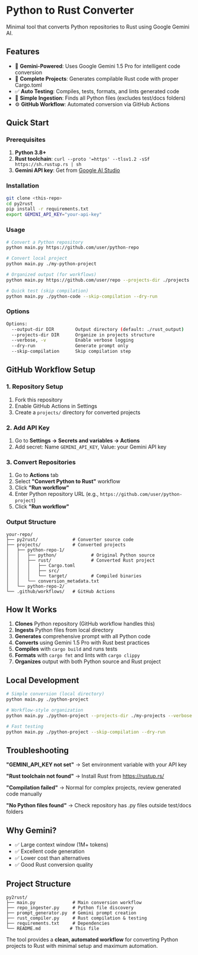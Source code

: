 # Python to Rust Converter

Minimal tool that converts Python repositories to Rust using Google Gemini AI.

## Features

- 🤖 **Gemini-Powered**: Uses Google Gemini 1.5 Pro for intelligent code conversion
- 🦀 **Complete Projects**: Generates compilable Rust code with proper Cargo.toml
- ✅ **Auto Testing**: Compiles, tests, formats, and lints generated code
- 📁 **Simple Ingestion**: Finds all Python files (excludes test/docs folders)
- ⚙️ **GitHub Workflow**: Automated conversion via GitHub Actions

## Quick Start

### Prerequisites

1. **Python 3.8+**
2. **Rust toolchain**: `curl --proto '=https' --tlsv1.2 -sSf https://sh.rustup.rs | sh`
3. **Gemini API key**: Get from [Google AI Studio](https://aistudio.google.com/)

### Installation

```bash
git clone <this-repo>
cd py2rust
pip install -r requirements.txt
export GEMINI_API_KEY="your-api-key"
```

### Usage

```bash
# Convert a Python repository
python main.py https://github.com/user/python-repo

# Convert local project
python main.py ./my-python-project

# Organized output (for workflows)
python main.py https://github.com/user/repo --projects-dir ./projects

# Quick test (skip compilation)
python main.py ./python-code --skip-compilation --dry-run
```

### Options

```bash
Options:
  --output-dir DIR        Output directory (default: ./rust_output)
  --projects-dir DIR      Organize in projects structure
  --verbose, -v           Enable verbose logging
  --dry-run               Generate prompt only
  --skip-compilation      Skip compilation step
```

## GitHub Workflow Setup

### 1. Repository Setup

1. Fork this repository
2. Enable GitHub Actions in Settings
3. Create a `projects/` directory for converted projects

### 2. Add API Key

1. Go to **Settings → Secrets and variables → Actions**
2. Add secret: Name `GEMINI_API_KEY`, Value: your Gemini API key

### 3. Convert Repositories

1. Go to **Actions** tab
2. Select **"Convert Python to Rust"** workflow
3. Click **"Run workflow"**
4. Enter Python repository URL (e.g., `https://github.com/user/python-project`)
5. Click **"Run workflow"**

### Output Structure

```
your-repo/
├── py2rust/             # Converter source code
├── projects/            # Converted projects
│   ├── python-repo-1/
│   │   ├── python/             # Original Python source
│   │   ├── rust/               # Converted Rust project
│   │   │   ├── Cargo.toml
│   │   │   ├── src/
│   │   │   └── target/         # Compiled binaries
│   │   └── conversion_metadata.txt
│   └── python-repo-2/
└── .github/workflows/   # GitHub Actions
```

## How It Works

1. **Clones** Python repository (GitHub workflow handles this)
2. **Ingests** Python files from local directory
3. **Generates** comprehensive prompt with all Python code
4. **Converts** using Gemini 1.5 Pro with Rust best practices
5. **Compiles** with `cargo build` and runs tests
6. **Formats** with `cargo fmt` and lints with `cargo clippy`
7. **Organizes** output with both Python source and Rust project

## Local Development

```bash
# Simple conversion (local directory)
python main.py ./python-project

# Workflow-style organization
python main.py ./python-project --projects-dir ./my-projects --verbose

# Fast testing
python main.py ./python-project --skip-compilation --dry-run
```

## Troubleshooting

**"GEMINI_API_KEY not set"** → Set environment variable with your API key

**"Rust toolchain not found"** → Install Rust from https://rustup.rs/

**"Compilation failed"** → Normal for complex projects, review generated code manually

**"No Python files found"** → Check repository has .py files outside test/docs folders

## Why Gemini?

- ✅ Large context window (1M+ tokens)
- ✅ Excellent code generation
- ✅ Lower cost than alternatives
- ✅ Good Rust conversion quality

## Project Structure

```
py2rust/
├── main.py              # Main conversion workflow
├── repo_ingester.py     # Python file discovery
├── prompt_generator.py  # Gemini prompt creation
├── rust_compiler.py     # Rust compilation & testing
├── requirements.txt     # Dependencies
└── README.md           # This file
```

The tool provides a **clean, automated workflow** for converting Python projects to Rust with minimal setup and maximum automation.
